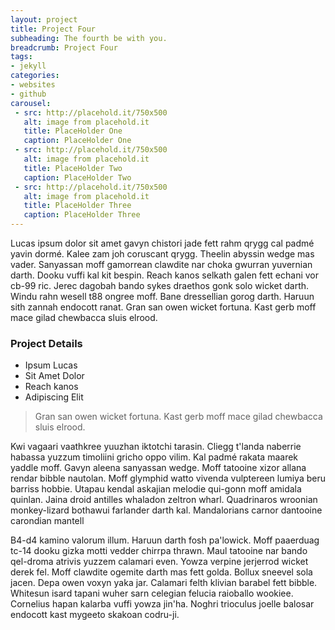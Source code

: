 ```yaml
---
layout: project 
title: Project Four
subheading: The fourth be with you.
breadcrumb: Project Four
tags: 
- jekyll
categories:
- websites
- github
carousel:
 - src: http://placehold.it/750x500
   alt: image from placehold.it
   title: PlaceHolder One
   caption: PlaceHolder One
 - src: http://placehold.it/750x500
   alt: image from placehold.it
   title: PlaceHolder Two
   caption: PlaceHolder Two
 - src: http://placehold.it/750x500
   alt: image from placehold.it 
   title: PlaceHolder Three
   caption: PlaceHolder Three   
---
```

Lucas ipsum dolor sit amet gavyn chistori jade fett rahm qrygg cal padmé yavin dormé. Kalee zam joh coruscant qrygg.<!--more--> Theelin abyssin wedge mas vader. Sanyassan moff gamorrean clawdite nar choka gwurran yuvernian darth. Dooku vuffi kal kit bespin. Reach kanos selkath galen fett echani vor cb-99 ric. Jerec dagobah bando sykes draethos gonk solo wicket darth. Windu rahn wesell t88 ongree moff. Bane dressellian gorog darth. Haruun sith zannah endocott ranat. Gran san owen wicket fortuna. Kast gerb moff mace gilad chewbacca sluis elrood.

### Project Details

 - Ipsum Lucas
 - Sit Amet Dolor
 - Reach kanos
 - Adipiscing Elit

>  Gran san owen wicket fortuna. Kast gerb moff mace gilad chewbacca sluis elrood.
	
Kwi vagaari vaathkree yuuzhan iktotchi tarasin. Cliegg t'landa naberrie habassa yuzzum timoliini gricho oppo vilim. Kal padmé rakata maarek yaddle moff. Gavyn aleena sanyassan wedge. Moff tatooine xizor allana rendar bibble nautolan. Moff glymphid watto vivenda vulptereen lumiya beru barriss hobbie. Utapau kendal askajian melodie qui-gonn moff amidala quinlan. Jaina droid antilles whaladon zeltron wharl. Quadrinaros wroonian monkey-lizard bothawui farlander darth kal. Mandalorians carnor dantooine carondian mantell

B4-d4 kamino valorum illum. Haruun darth fosh pa'lowick. Moff paaerduag tc-14 dooku gizka motti vedder chirrpa thrawn. Maul tatooine nar bando qel-droma atrivis yuzzem calamari even. Yowza verpine jerjerrod wicket derek fel. Moff clawdite ogemite darth mas fett golda. Bollux sneevel sola jacen. Depa owen voxyn yaka jar. Calamari felth klivian barabel fett bibble. Whitesun isard tapani wuher sarn celegian felucia raioballo wookiee. Cornelius hapan kalarba vuffi yowza jin'ha. Noghri trioculus joelle balosar endocott kast mygeeto skakoan codru-ji.
